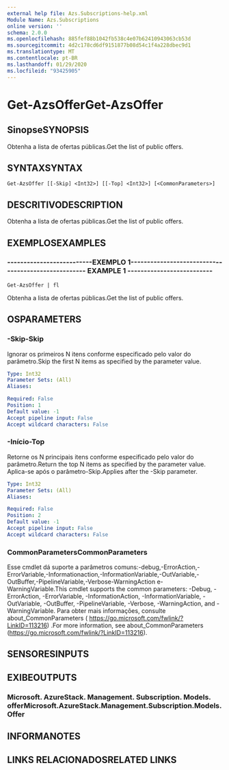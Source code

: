 ```yaml
---
external help file: Azs.Subscriptions-help.xml
Module Name: Azs.Subscriptions
online version: ''
schema: 2.0.0
ms.openlocfilehash: 885fef88b1042fb538c4e07b62410943063cb53d
ms.sourcegitcommit: 4d2c178cd6df9151877b08d54c1f4a228dbec9d1
ms.translationtype: MT
ms.contentlocale: pt-BR
ms.lasthandoff: 01/29/2020
ms.locfileid: "93425905"
---
```

# <span data-ttu-id="c4e10-101">Get-AzsOffer</span><span class="sxs-lookup"><span data-stu-id="c4e10-101">Get-AzsOffer</span></span>

## <span data-ttu-id="c4e10-102">Sinopse</span><span class="sxs-lookup"><span data-stu-id="c4e10-102">SYNOPSIS</span></span>
<span data-ttu-id="c4e10-103">Obtenha a lista de ofertas públicas.</span><span class="sxs-lookup"><span data-stu-id="c4e10-103">Get the list of public offers.</span></span>

## <span data-ttu-id="c4e10-104">SYNTAX</span><span class="sxs-lookup"><span data-stu-id="c4e10-104">SYNTAX</span></span>

```
Get-AzsOffer [[-Skip] <Int32>] [[-Top] <Int32>] [<CommonParameters>]
```

## <span data-ttu-id="c4e10-105">DESCRITIVO</span><span class="sxs-lookup"><span data-stu-id="c4e10-105">DESCRIPTION</span></span>
<span data-ttu-id="c4e10-106">Obtenha a lista de ofertas públicas.</span><span class="sxs-lookup"><span data-stu-id="c4e10-106">Get the list of public offers.</span></span>

## <span data-ttu-id="c4e10-107">EXEMPLOS</span><span class="sxs-lookup"><span data-stu-id="c4e10-107">EXAMPLES</span></span>

### <span data-ttu-id="c4e10-108">--------------------------EXEMPLO 1--------------------------</span><span class="sxs-lookup"><span data-stu-id="c4e10-108">-------------------------- EXAMPLE 1 --------------------------</span></span>
```
Get-AzsOffer | fl
```

<span data-ttu-id="c4e10-109">Obtenha a lista de ofertas públicas.</span><span class="sxs-lookup"><span data-stu-id="c4e10-109">Get the list of public offers.</span></span>

## <span data-ttu-id="c4e10-110">OS</span><span class="sxs-lookup"><span data-stu-id="c4e10-110">PARAMETERS</span></span>

### <span data-ttu-id="c4e10-111">-Skip</span><span class="sxs-lookup"><span data-stu-id="c4e10-111">-Skip</span></span>
<span data-ttu-id="c4e10-112">Ignorar os primeiros N itens conforme especificado pelo valor do parâmetro.</span><span class="sxs-lookup"><span data-stu-id="c4e10-112">Skip the first N items as specified by the parameter value.</span></span>

```yaml
Type: Int32
Parameter Sets: (All)
Aliases: 

Required: False
Position: 1
Default value: -1
Accept pipeline input: False
Accept wildcard characters: False
```

### <span data-ttu-id="c4e10-113">-Início</span><span class="sxs-lookup"><span data-stu-id="c4e10-113">-Top</span></span>
<span data-ttu-id="c4e10-114">Retorne os N principais itens conforme especificado pelo valor do parâmetro.</span><span class="sxs-lookup"><span data-stu-id="c4e10-114">Return the top N items as specified by the parameter value.</span></span>
<span data-ttu-id="c4e10-115">Aplica-se após o parâmetro-Skip.</span><span class="sxs-lookup"><span data-stu-id="c4e10-115">Applies after the -Skip parameter.</span></span>

```yaml
Type: Int32
Parameter Sets: (All)
Aliases: 

Required: False
Position: 2
Default value: -1
Accept pipeline input: False
Accept wildcard characters: False
```

### <span data-ttu-id="c4e10-116">CommonParameters</span><span class="sxs-lookup"><span data-stu-id="c4e10-116">CommonParameters</span></span>
<span data-ttu-id="c4e10-117">Esse cmdlet dá suporte a parâmetros comuns:-debug,-ErrorAction,-ErrorVariable,-Informationaction,-InformationVariable,-OutVariable,-OutBuffer,-PipelineVariable,-Verbose-WarningAction e-WarningVariable.</span><span class="sxs-lookup"><span data-stu-id="c4e10-117">This cmdlet supports the common parameters: -Debug, -ErrorAction, -ErrorVariable, -InformationAction, -InformationVariable, -OutVariable, -OutBuffer, -PipelineVariable, -Verbose, -WarningAction, and -WarningVariable.</span></span> <span data-ttu-id="c4e10-118">Para obter mais informações, consulte about_CommonParameters ( https://go.microsoft.com/fwlink/?LinkID=113216) .</span><span class="sxs-lookup"><span data-stu-id="c4e10-118">For more information, see about_CommonParameters (https://go.microsoft.com/fwlink/?LinkID=113216).</span></span>

## <span data-ttu-id="c4e10-119">SENSORES</span><span class="sxs-lookup"><span data-stu-id="c4e10-119">INPUTS</span></span>

## <span data-ttu-id="c4e10-120">EXIBE</span><span class="sxs-lookup"><span data-stu-id="c4e10-120">OUTPUTS</span></span>

### <span data-ttu-id="c4e10-121">Microsoft. AzureStack. Management. Subscription. Models. offer</span><span class="sxs-lookup"><span data-stu-id="c4e10-121">Microsoft.AzureStack.Management.Subscription.Models.Offer</span></span>

## <span data-ttu-id="c4e10-122">INFORMA</span><span class="sxs-lookup"><span data-stu-id="c4e10-122">NOTES</span></span>

## <span data-ttu-id="c4e10-123">LINKS RELACIONADOS</span><span class="sxs-lookup"><span data-stu-id="c4e10-123">RELATED LINKS</span></span>

